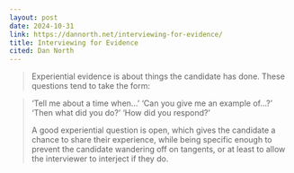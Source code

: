 ```yaml
---
layout: post
date: 2024-10-31
link: https://dannorth.net/interviewing-for-evidence/
title: Interviewing for Evidence
cited: Dan North
---
```


> Experiential evidence is about things the candidate has done. These questions tend to take the form:

> ‘Tell me about a time when…’
> ‘Can you give me an example of…?’
> ‘Then what did you do?’
> ‘How did you respond?’
>
> A good experiential question is open, which gives the candidate a chance to share their experience, while being specific enough to prevent the candidate wandering off on tangents, or at least to allow the interviewer to interject if they do.
